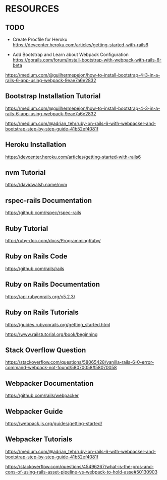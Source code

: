 # RESOURCES

## TODO
- Create Procfile for Heroku
https://devcenter.heroku.com/articles/getting-started-with-rails6

- Add Bootstrap and Learn about Webpack Configuration
https://gorails.com/forum/install-bootstrap-with-webpack-with-rails-6-beta


https://medium.com/@guilhermepejon/how-to-install-bootstrap-4-3-in-a-rails-6-app-using-webpack-9eae7a6e2832

## Bootstrap Installation Tutorial
https://medium.com/@guilhermepejon/how-to-install-bootstrap-4-3-in-a-rails-6-app-using-webpack-9eae7a6e2832

https://medium.com/@adrian_teh/ruby-on-rails-6-with-webpacker-and-bootstrap-step-by-step-guide-41b52ef4081f

## Heroku Installation
https://devcenter.heroku.com/articles/getting-started-with-rails6

## nvm Tutorial
https://davidwalsh.name/nvm


## rspec-rails Documentation
https://github.com/rspec/rspec-rails

## Ruby Tutorial
http://ruby-doc.com/docs/ProgrammingRuby/

## Ruby on Rails Code
https://github.com/rails/rails

## Ruby on Rails Documentation
https://api.rubyonrails.org/v5.2.3/

## Ruby on Rails Tutorials
https://guides.rubyonrails.org/getting_started.html

https://www.railstutorial.org/book/beginning

## Stack Overflow Question
https://stackoverflow.com/questions/58065428/vanilla-rails-6-0-error-command-webpack-not-found/58070058#58070058

## Webpacker Documentation
https://github.com/rails/webpacker

## Webpacker Guide
https://webpack.js.org/guides/getting-started/

## Webpacker Tutorials
https://medium.com/@adrian_teh/ruby-on-rails-6-with-webpacker-and-bootstrap-step-by-step-guide-41b52ef4081f

https://stackoverflow.com/questions/45496267/what-is-the-pros-and-cons-of-using-rails-asset-pipeline-vs-webpack-to-hold-asse#50130903


